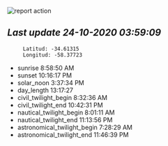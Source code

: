 ![report action](https://github.com/matiasz8/actions-for-reports/workflows/report%20action/badge.svg?branch=develop) 


## *****Last update 24-10-2020 03:59:09*****



		 Latitud: -34.61315
		 Longitud: -58.37723

 - sunrise 	 8:58:50 AM
 - sunset 	 10:16:17 PM
 - solar_noon 	 3:37:34 PM
 - day_length 	 13:17:27
 - civil_twilight_begin 	 8:32:36 AM
 - civil_twilight_end 	 10:42:31 PM
 - nautical_twilight_begin 	 8:01:11 AM
 - nautical_twilight_end 	 11:13:56 PM
 - astronomical_twilight_begin 	 7:28:29 AM
 - astronomical_twilight_end 	 11:46:39 PM
